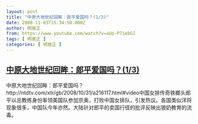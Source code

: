 ```yaml
---
layout: post
title: "中原大地世纪回眸：郎平爱国吗？(1/3)"
date: 2008-11-03T15:34:50.000Z
author: 明居正
from: https://www.youtube.com/watch?v=aUo-P7iebGI
tags: [ 明居正 ]
categories: [ 明居正 ]
---
```

<!--1225726490000-->
[中原大地世纪回眸：郎平爱国吗？(1/3)](https://www.youtube.com/watch?v=aUo-P7iebGI)
------

<div>
中原大地世纪回眸：郎平爱国吗？http://ntdtv.com/xtr/gb/2008/10/31/a216117.html#video中国女排传奇铁榔头郎平以总教练身份率领美国队参加京奥，打败中国女排队，引发热议。各国类似洋将现象很多，中国队今年亦然。大陆针对郎平的卖国行径的批评反映出狼奶教育的流毒。
</div>
